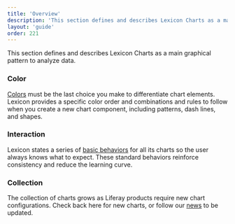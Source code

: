 ```yaml
---
title: 'Overview'
description: 'This section defines and describes Lexicon Charts as a main graphical pattern to analyze data.'
layout: 'guide'
order: 221
---
```


This section defines and describes Lexicon Charts as a main graphical pattern to analyze data.

### Color

[Colors](../chart-color-palette) must be the last choice you make to differentiate chart elements. Lexicon provides a specific color order and combinations and rules to follow when you create a new chart component, including patterns, dash lines, and shapes.

### Interaction

Lexicon states a series of [basic behaviors](../chart-interaction) for all its charts so the user always knows what to expect. These standard behaviors reinforce consistency and reduce the learning curve.

### Collection

The collection of charts grows as Liferay products require new chart configurations. Check back here for new charts, or follow our [news](./../../../news/news) to be updated.

<!--
<div class="row">
    <div class="col-lg">
        <div class="card-type-asset form-check form-check-card form-check-top-left image-card col-lg">
            <a class="card linkDecor" href="./chart-bar.html">
                <div class="aspect-ratio card-item-first">
                    <div class="custom-control custom-checkbox">
                        <label class="labelbg">
                            <img alt="thumbnail"class="aspect-ratio-item-center-middle aspect-ratio-item-fluid" src="/images/lexicon/ChartBarCard.png">
                        </label>
                    </div>
                </div>
                <div class="card-body">
                    <div class="card-row">
                        <div class="autofit-col autofit-col-expand">
                            <div class="card-title text-truncate" title="ChartBarCard.png">Bar Chart</div>
                        </div>
                    </div>
                </div>
            </a>
        </div>
    </div>
    <div class="col-lg">
        <div class="card-type-asset form-check form-check-card form-check-top-left image-card col-lg">
            <a class="card linkDecor" href="./chart-doughnut.html">
                <div class="aspect-ratio card-item-first">
                    <div class="custom-control custom-checkbox">
                        <label class="labelbg">
                            <img alt="thumbnail"class="aspect-ratio-item-center-middle aspect-ratio-item-fluid" src="/images/lexicon/ChartDoughnutCard.png">
                        </label>
                    </div>
                </div>
                <div class="card-body">
                    <div class="card-row">
                        <div class="autofit-col autofit-col-expand">
                            <div class="card-title text-truncate" title="ChartDoughnutCard.png">Donut Chart</div>
                        </div>
                    </div>
                </div>
            </a>
        </div>
    </div>
</div>
<div class="row">
    <div class="col-lg">
        <div class="card-type-asset form-check form-check-card form-check-top-left image-card col-lg">
            <a class="card linkDecor" href="./chart-heatmap.html">
                <div class="aspect-ratio card-item-first">
                    <div class="custom-control custom-checkbox">
                        <label class="labelbg">
                            <img alt="thumbnail"class="aspect-ratio-item-center-middle aspect-ratio-item-fluid" src="/images/lexicon/ChartHeatmapCard.png">
                        </label>
                    </div>
                </div>
                <div class="card-body">
                    <div class="card-row">
                        <div class="autofit-col autofit-col-expand">
                            <div class="card-title text-truncate" title="ChartHeatmapCard.png">Heatmap Chart</div>
                        </div>
                    </div>
                </div>
            </a>
        </div>
    </div>
    <div class="col-lg">
        <div class="card-type-asset form-check form-check-card form-check-top-left image-card col-lg">
            <a class="card linkDecor" href="./chart-line.html">
                <div class="aspect-ratio card-item-first">
                    <div class="custom-control custom-checkbox">
                        <label class="labelbg">
                            <img alt="thumbnail"class="aspect-ratio-item-center-middle aspect-ratio-item-fluid" src="/images/lexicon/ChartLineCard.png">
                        </label>
                    </div>
                </div>
                <div class="card-body">
                    <div class="card-row">
                        <div class="autofit-col autofit-col-expand">
                            <div class="card-title text-truncate" title="ChartLineCard.png">Line Chart</div>
                        </div>
                    </div>
                </div>
            </a>
        </div>
    </div>
</div>
<div class="row">
    <div class="col-lg">
        <div class="card-type-asset form-check form-check-card form-check-top-left image-card col-lg">
            <a class="card linkDecor" href="./chart-pie.html">
                <div class="aspect-ratio card-item-first">
                    <div class="custom-control custom-checkbox">
                        <label class="labelbg">
                            <img alt="thumbnail"class="aspect-ratio-item-center-middle aspect-ratio-item-fluid" src="/images/lexicon/ChartPieCard.png">
                        </label>
                    </div>
                </div>
                <div class="card-body">
                    <div class="card-row">
                        <div class="autofit-col autofit-col-expand">
                            <div class="card-title text-truncate" title="ChartPieCard.png">Pie Chart</div>
                        </div>
                    </div>
                </div>
            </a>
        </div>
    </div>
    <div class="col-lg">
        <div class="card-type-asset form-check form-check-card form-check-top-left image-card col-lg">
            <a class="card linkDecor" href="./chart-forecast.html">
                <div class="aspect-ratio card-item-first">
                    <div class="custom-control custom-checkbox">
                        <label class="labelbg">
                            <img alt="thumbnail"class="aspect-ratio-item-center-middle aspect-ratio-item-fluid" src="/images/lexicon/ChartPreditiveForecastCard.jpg">
                        </label>
                    </div>
                </div>
                <div class="card-body">
                    <div class="card-row">
                        <div class="autofit-col autofit-col-expand">
                            <div class="card-title text-truncate" title="ChartPreditiveForecastCard.jpg">Predictive Forecast Chart</div>
                        </div>
                    </div>
                </div>
            </a>
        </div>
    </div>
</div>
<div class="row">
    <div class="col-lg">
        <div class="card-type-asset form-check form-check-card form-check-top-left image-card col-lg">
            <a class="card linkDecor" href="./chart-stacked-bar.html">
                <div class="aspect-ratio card-item-first">
                    <div class="custom-control custom-checkbox">
                        <label class="labelbg">
                            <img alt="thumbnail"class="aspect-ratio-item-center-middle aspect-ratio-item-fluid" src="/images/lexicon/ChartStackedBarCard.png">
                        </label>
                    </div>
                </div>
                <div class="card-body">
                    <div class="card-row">
                        <div class="autofit-col autofit-col-expand">
                            <div class="card-title text-truncate" title="ChartStackedBarCard.png">Stacked Bar Chart</div>
                        </div>
                    </div>
                </div>
            </a>
        </div>
    </div>
    <div class="col-lg">
    </div>
</div> -->
